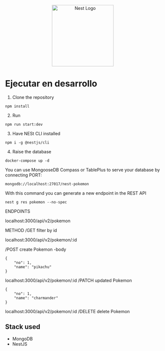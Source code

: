 <p align="center">
  <a href="http://nestjs.com/" target="blank"><img src="https://nestjs.com/img/logo-small.svg" width="200" alt="Nest Logo" /></a>
</p>

# Ejecutar en desarrollo

1. Clone the repository

```
npm install
```
2. Run

```
npm run start:dev
```

3. Have NESt CLI installed

```
npm i -g @nestjs/cli
```

4. Raise the database

```
docker-compose up -d
```

You can use MongooseDB Compass or TablePlus to serve your database by connecting PORT:

```
mongodb://localhost:27017/nest-pokemon
```


With this command you can generate a new endpoint in the REST API

```
nest g res pokemon --no-spec
```

ENDPOINTS

localhost:3000/api/v2/pokemon

METHOD
/GET filter by id

localhost:3000/api/v2/pokemon/:id

 /POST create Pokemon 
-body
```
{
    "no": 1,
    "name": "pikachu"
}
```

localhost:3000/api/v2/pokemon/:id
/PATCH updated Pokemon
```
{
    "no": 1,
    "name": "charmander"
}
```

localhost:3000/api/v2/pokemon/:id
/DELETE delete Pokemon


## Stack used

* MongoDB
* NestJS
